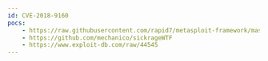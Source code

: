 ```yaml
---
id: CVE-2018-9160
pocs:
    - https://raw.githubusercontent.com/rapid7/metasploit-framework/master/modules/auxiliary/scanner/http/http_sickrage_password_leak.rb
    - https://github.com/mechanico/sickrageWTF
    - https://www.exploit-db.com/raw/44545
---
```

